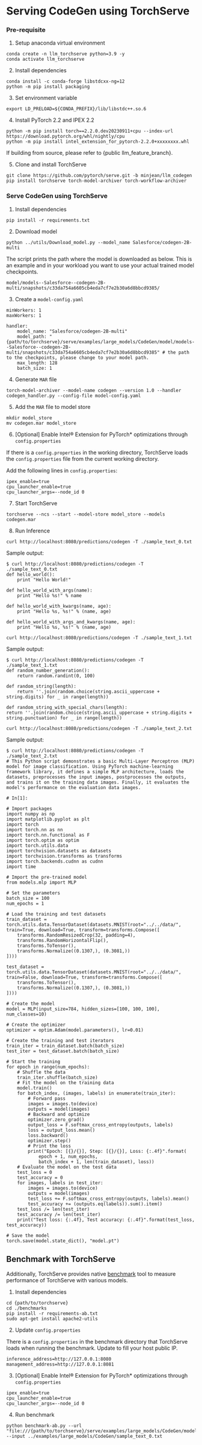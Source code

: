 # Serving CodeGen using TorchServe

### Pre-requisite
1. Setup anaconda virtual environment
```
conda create -n llm_torchserve python=3.9 -y
conda activate llm_torchserve
```

2. Install dependencies
```
conda install -c conda-forge libstdcxx-ng=12
python -m pip install packaging
```

3. Set environment variable
```
export LD_PRELOAD=${CONDA_PREFIX}/lib/libstdc++.so.6
```

4. Install PyTorch 2.2 and IPEX 2.2
```
python -m pip install torch==2.2.0.dev20230911+cpu --index-url https://download.pytorch.org/whl/nightly/cpu
python -m pip install intel_extension_for_pytorch-2.2.0+xxxxxxxx.whl
```
If building from source, please refer to {public llm_feature_branch}. 
	
5. Clone and install TorchServe
```
git clone https://github.com/pytorch/serve.git -b minjean/llm_codegen 
pip install torchserve torch-model-archiver torch-workflow-archiver
```

### Serve CodeGen using TorchServe
1. Install dependencies
```
pip install -r requirements.txt
```

2.  Download model
```
python ../utils/Download_model.py --model_name Salesforce/codegen-2B-multi
```
The script prints the path where the model is downloaded as below. This is an example and in your workload you want to use your actual trained model checkpoints.
```
model/models--Salesforce--codegen-2B-multi/snapshots/c33da754a6605cb4eda7cf7e2b30a6d8bbcd9385/
```

3. Create a `model-config.yaml`
```
minWorkers: 1
maxWorkers: 1

handler:
    model_name: "Salesforce/codegen-2B-multi"
    model_path: "{path/to/torchserve}/serve/examples/large_models/CodeGen/model/models--Salesforce--codegen-2B-multi/snapshots/c33da754a6605cb4eda7cf7e2b30a6d8bbcd9385" # the path to the checkpoints, please change to your model path.
    max_length: 128
    batch_size: 1
```

4. Generate `MAR` file
```
torch-model-archiver --model-name codegen --version 1.0 --handler codegen_handler.py --config-file model-config.yaml
```

5. Add the `MAR` file to model store
```
mkdir model_store
mv codegen.mar model_store
```

6. [Optional] Enable Intel® Extension for PyTorch* optimizations through `config.properties`

If there is a `config.properties` in the working directory, TorchServe loads the `config.properties` file from the current working directory.

Add the following lines in `config.properties`:
```
ipex_enable=true
cpu_launcher_enable=true
cpu_launcher_args=--node_id 0
```

7. Start TorchServe
```
torchserve --ncs --start --model-store model_store --models codegen.mar
```

8. Run Inference
```
curl http://localhost:8080/predictions/codegen -T ./sample_text_0.txt
```
Sample output:
```
$ curl http://localhost:8080/predictions/codegen -T ./sample_text_0.txt
def hello_world():
    print "Hello World!"

def hello_world_with_args(name):
    print "Hello %s!" % name

def hello_world_with_kwargs(name, age):
    print "Hello %s, %s!" % (name, age)

def hello_world_with_args_and_kwargs(name, age):
    print "Hello %s, %s!" % (name, age)
```

```
curl http://localhost:8080/predictions/codegen -T ./sample_text_1.txt
```
Sample output:  
```
$ curl http://localhost:8080/predictions/codegen -T ./sample_text_1.txt
def random_number_generation():
    return random.randint(0, 100)

def random_string(length):
    return ''.join(random.choice(string.ascii_uppercase + string.digits) for _ in range(length))

def random_string_with_special_chars(length):
return ''.join(random.choice(string.ascii_uppercase + string.digits + string.punctuation) for _ in range(length))
```

```
curl http://localhost:8080/predictions/codegen -T ./sample_text_2.txt
```
Sample output:  
```
$ curl http://localhost:8080/predictions/codegen -T ./sample_text_2.txt
# This Python script demonstrates a basic Multi-Layer Perceptron (MLP) model for image classification. Using PyTorch machine-learning framework library, it defines a simple MLP architecture, loads the datasets, preprocesses the input images, postprocesses the outputs, and trains it on the training data images. Finally, it evaluates the model's performance on the evaluation data images.

# In[1]:

# Import packages
import numpy as np
import matplotlib.pyplot as plt
import torch
import torch.nn as nn
import torch.nn.functional as F
import torch.optim as optim
import torch.utils.data
import torchvision.datasets as datasets
import torchvision.transforms as transforms
import torch.backends.cudnn as cudnn
import time

# Import the pre-trained model
from models.mlp import MLP

# Set the parameters
batch_size = 100
num_epochs = 1

# Load the training and test datasets
train_dataset = torch.utils.data.TensorDataset(datasets.MNIST(root="../../data/", train=True, download=True, transform=transforms.Compose([
    transforms.RandomResizedCrop(32, padding=4),
    transforms.RandomHorizontalFlip(),
    transforms.ToTensor(),
    transforms.Normalize((0.1307,), (0.3081,))
])))

test_dataset = torch.utils.data.TensorDataset(datasets.MNIST(root="../../data/", train=False, download=True, transform=transforms.Compose([
    transforms.ToTensor(),
    transforms.Normalize((0.1307,), (0.3081,))
])))

# Create the model
model = MLP(input_size=784, hidden_sizes=[100, 100, 100], num_classes=10)

# Create the optimizer
optimizer = optim.Adam(model.parameters(), lr=0.01)

# Create the training and test iterators
train_iter = train_dataset.batch(batch_size)
test_iter = test_dataset.batch(batch_size)

# Start the training
for epoch in range(num_epochs):
    # Shuffle the data
    train_iter.shuffle(batch_size)
    # Fit the model on the training data
    model.train()
    for batch_index, (images, labels) in enumerate(train_iter):
        # Forward pass
        images = images.to(device)
        outputs = model(images)
        # Backward and optimize
        optimizer.zero_grad()
        output_loss = F.softmax_cross_entropy(outputs, labels)
        loss = output_loss.mean()
        loss.backward()
        optimizer.step()
        # Print the loss
        print("Epoch: [{}/{}], Step: [{}/{}], Loss: {:.4f}".format(
            epoch + 1, num_epochs,
            batch_index + 1, len(train_dataset), loss))
    # Evaluate the model on the test data
    test_loss = 0
    test_accuracy = 0
    for images, labels in test_iter:
        images = images.to(device)
        outputs = model(images)
        test_loss += F.softmax_cross_entropy(outputs, labels).mean()
        test_accuracy += (outputs.eq(labels)).sum().item()
    test_loss /= len(test_iter)
    test_accuracy /= len(test_iter)
    print("Test loss: {:.4f}, Test accuracy: {:.4f}".format(test_loss, test_accuracy))

# Save the model
torch.save(model.state_dict(), "model.pt")
```

## Benchmark with TorchServe 
Additionally, TorchServe provides native [benchmark](https://github.com/pytorch/serve/tree/master/benchmarks) tool to measure performance of TorchServe with various models. 

1. Install dependencies
```
cd {path/to/torchserve}
cd ./benchmarks
pip install -r requirements-ab.txt
sudo apt-get install apache2-utils
```

2. Update `config.properties`

There is a `config.properties` in the benchmark directory that TorchServe loads when running the benchmark. Update to fill your host public IP.
```
inference_address=http://127.0.0.1:8080  
management_address=http://127.0.0.1:8081 
```

3. [Optional] Enable Intel® Extension for PyTorch* optimizations through `config.properties`
```
ipex_enable=true
cpu_launcher_enable=true
cpu_launcher_args=--node_id 0
```

4. Run benchmark
```
python benchmark-ab.py --url "file:///{path/to/torchserve}/serve/examples/large_models/CodeGen/model_store/codegen.mar" --input ../examples/large_models/CodeGen/sample_text_0.txt
```
